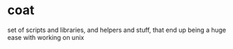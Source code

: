coat
====

set of scripts and libraries, and helpers 
and stuff, that end up being a huge ease with working
on unix
